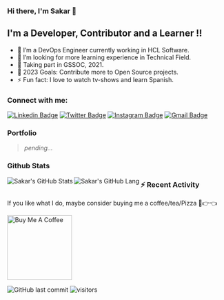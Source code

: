 ### Hi there, I'm Sakar  👋

## I'm a Developer, Contributor and a Learner !!

- 🌱 I’m a DevOps Engineer currently working in HCL Software.
- 👯 I’m looking for more learning experience in Technical Field.
- 🔭 Taking part in GSSOC, 2021.
- 🥅 2023 Goals: Contribute more to Open Source projects.
- ⚡ Fun fact: I love to watch tv-shows and learn Spanish.

### Connect with me:

[![Linkedin Badge](https://img.shields.io/badge/-sakarmehra-blue?style=flat&logo=Linkedin&logoColor=white&link=https://www.linkedin.com/in/sakar-mehra-73066a7b/)][linkedin]
[![Twitter Badge](https://img.shields.io/badge/-@sakarmehra-1ca0f1?style=flat&labelColor=1ca0f1&logo=twitter&logoColor=white&link=https://twitter.com/sakarmehra)][twitter]
[![Instagram Badge](https://img.shields.io/badge/-@_m_sakar_-purple?style=flat&logo=instagram&logoColor=white&link=https://instagram.com/_m_sakar_/)][instagram]
[![Gmail Badge](https://img.shields.io/badge/-sakarmehra100-c14438?style=flat&logo=Gmail&logoColor=white&link=mailto:sakarmehra@gmail.com)](mailto:sakarmehra100@gmail.com)

### Portfolio

> *pending...*

### Github Stats

  <img align="left" alt="Sakar's GitHub Stats" src="https://github-readme-stats.codestackr.vercel.app/api?username=sakar97&show_icons=true&include_all_commits=true&theme=merko" />

<img align="left" alt="Sakar's GitHub Lang" src="https://github-readme-stats.vercel.app/api/top-langs/?username=sakar97&layout=compact&langs_count=8&theme=merko" />

### :zap: Recent Activity

<!--START_SECTION:activity-->
<!--END_SECTION:activity-->

If you like what I do, maybe consider buying me a coffee/tea/Pizza 🥺👉👈

<a href="https://www.buymeacoffee.com/sakarmehra100" target="_blank"><img src="https://cdn.buymeacoffee.com/buttons/v2/default-red.png" alt="Buy Me A Coffee" width="150" ></a>


![GitHub last commit](https://img.shields.io/github/last-commit/sakar97/sakar97)
![visitors](https://visitor-badge.glitch.me/badge?page_id=sakar97.sakar97)


[twitter]: https://twitter.com/sakarmehra
[instagram]: https://instagram.com/_m_sakar_
[linkedin]: https://linkedin.com/in/sakar-mehra-73066a7b/
